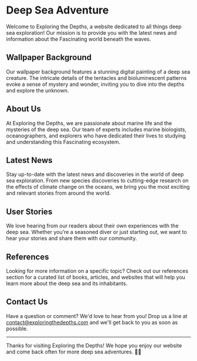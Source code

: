 <!--font:Great Vibes-->

# Deep Sea Adventure

Welcome to Exploring the Depths, a website dedicated to all things deep sea exploration! Our mission is to provide you with the latest news and information about the Fas<wbr>ci<wbr>na<wbr>ting world beneath the waves.

## Wallpaper Background

Our wallpaper background features a stunning digital painting of a deep sea creature. The intricate details of the tentacles and bioluminescent patterns evoke a sense of mystery and wonder, inviting you to dive into the depths and explore the unknown.

## About Us

At Exploring the Depths, we are passionate about marine life and the mysteries of the deep sea. Our team of experts includes marine biologists, oceanographers, and explorers who have dedicated their lives to studying and understanding this Fas<wbr>ci<wbr>na<wbr>ting ecosystem.

## Latest News

Stay up-to-date with the latest news and discoveries in the world of deep sea exploration. From new species discoveries to cutting-edge research on the effects of climate change on the oceans, we bring you the most exciting and relevant stories from around the world.

## User Stories

We love hearing from our readers about their own experiences with the deep sea. Whether you're a seasoned diver or just starting out, we want to hear your stories and share them with our community.

## References

Looking for more information on a specific topic? Check out our references section for a curated list of books, articles, and websites that will help you learn more about the deep sea and its inhabitants.

## Contact Us

Have a question or comment? We'd love to hear from you! Drop us a line at [contact@exploringthedepths.com](mailto:contact@exploringthedepths.com) and we'll get back to you as soon as possible.

---

Thanks for visiting Exploring the Depths! We hope you enjoy our website and come back often for more deep sea adventures. 🐙🌊

<!--

Write me content for website with wallpaper which alt text is:

"A digital painting of a deep sea creature, with tentacles and bioluminescent patterns evoking a sense of mystery and exploration."

The name/title of the page should not be 1:1 copy of the alt text but rather a real content of the website which is using this wallpaper.

- Use markdown format
- Start with heading
- Heading should be short and concise
- The content should look like a real website
- The website should not be about the wallpaper, wallpaper is just a related background
- Heading should be contain work "wallpaper" or "background"
- Include real sections like references, contact, user stories, etc. use things relevant to the page purpose.
- Feel free to use structure like headings, bullets, numbering, blockquotes, paragraphs, horizontal lines, etc.
- You can use formatting like bold or _italic_
- You can include UTF-8 emojis
- Links should be only #hash anchors (and you can refer to the document itself)
- Do not include images


---


# Exploring the Depths: A Deep Sea Adventure

Welcome to Exploring the Depths, a website dedicated to all things deep sea exploration! Our mission is to provide you with the latest news and information about the Fas<wbr>ci<wbr>na<wbr>ting world beneath the waves.

## Wallpaper Background

Our wallpaper background features a stunning digital painting of a deep sea creature. The intricate details of the tentacles and bioluminescent patterns evoke a sense of mystery and wonder, inviting you to dive into the depths and explore the unknown.

## About Us

At Exploring the Depths, we are passionate about marine life and the mysteries of the deep sea. Our team of experts includes marine biologists, oceanographers, and explorers who have dedicated their lives to studying and understanding this Fas<wbr>ci<wbr>na<wbr>ting ecosystem.

## Latest News

Stay up-to-date with the latest news and discoveries in the world of deep sea exploration. From new species discoveries to cutting-edge research on the effects of climate change on the oceans, we bring you the most exciting and relevant stories from around the world.

## User Stories

We love hearing from our readers about their own experiences with the deep sea. Whether you're a seasoned diver or just starting out, we want to hear your stories and share them with our community.

## References

Looking for more information on a specific topic? Check out our references section for a curated list of books, articles, and websites that will help you learn more about the deep sea and its inhabitants.

## Contact Us

Have a question or comment? We'd love to hear from you! Drop us a line at [contact@exploringthedepths.com](mailto:contact@exploringthedepths.com) and we'll get back to you as soon as possible.

---

Thanks for visiting Exploring the Depths! We hope you enjoy our website and come back often for more deep sea adventures. 🐙🌊

-->
